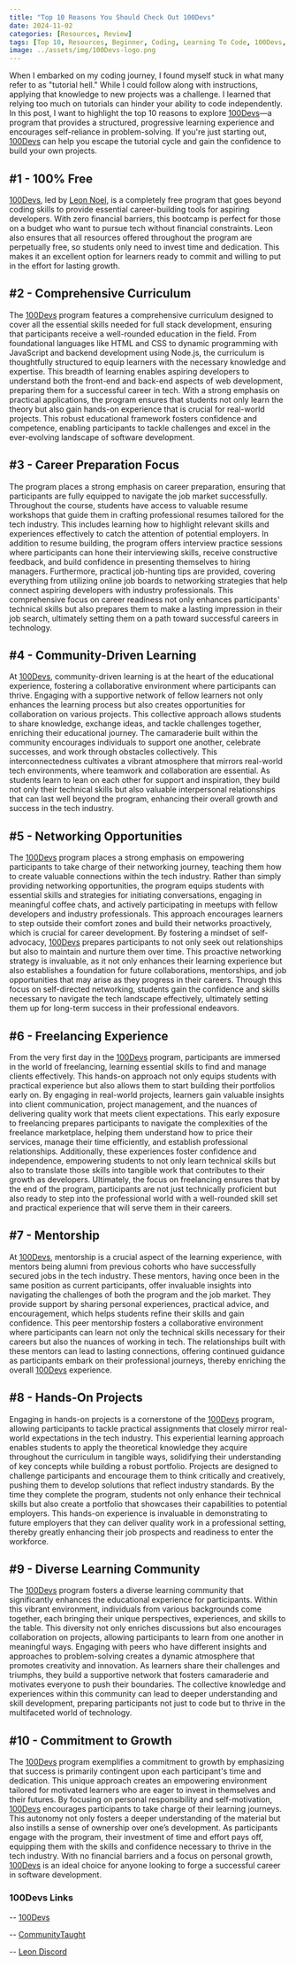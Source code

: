 ```yaml
---
title: "Top 10 Reasons You Should Check Out 100Devs"
date: 2024-11-02
categories: [Resources, Review]
tags: [Top 10, Resources, Beginner, Coding, Learning To Code, 100Devs, Bootcamp, Review]
image: ../assets/img/100Devs-logo.png
---
```


When I embarked on my coding journey, I found myself stuck in what many refer to as "tutorial hell." While I could follow along with instructions, applying that knowledge to new projects was a challenge. I learned that relying too much on tutorials can hinder your ability to code independently. In this post, I want to highlight the top 10 reasons to explore [100Devs](https://leonnoel.com/100devs/)—a program that provides a structured, progressive learning experience and encourages self-reliance in problem-solving. If you're just starting out, [100Devs](https://leonnoel.com/100devs/) can help you escape the tutorial cycle and gain the confidence to build your own projects.

## #1 - 100% Free
[100Devs](https://leonnoel.com/100devs/), led by [Leon Noel](https://x.com/leonnoel), is a completely free program that goes beyond coding skills to provide essential career-building tools for aspiring developers. With zero financial barriers, this bootcamp is perfect for those on a budget who want to pursue tech without financial constraints. Leon also ensures that all resources offered throughout the program are perpetually free, so students only need to invest time and dedication. This makes it an excellent option for learners ready to commit and willing to put in the effort for lasting growth.

## #2 - Comprehensive Curriculum
The [100Devs](https://leonnoel.com/100devs/) program features a comprehensive curriculum designed to cover all the essential skills needed for full stack development, ensuring that participants receive a well-rounded education in the field. From foundational languages like HTML and CSS to dynamic programming with JavaScript and backend development using Node.js, the curriculum is thoughtfully structured to equip learners with the necessary knowledge and expertise. This breadth of learning enables aspiring developers to understand both the front-end and back-end aspects of web development, preparing them for a successful career in tech. With a strong emphasis on practical applications, the program ensures that students not only learn the theory but also gain hands-on experience that is crucial for real-world projects. This robust educational framework fosters confidence and competence, enabling participants to tackle challenges and excel in the ever-evolving landscape of software development.

## #3 - Career Preparation Focus
The program places a strong emphasis on career preparation, ensuring that participants are fully equipped to navigate the job market successfully. Throughout the course, students have access to valuable resume workshops that guide them in crafting professional resumes tailored for the tech industry. This includes learning how to highlight relevant skills and experiences effectively to catch the attention of potential employers. In addition to resume building, the program offers interview practice sessions where participants can hone their interviewing skills, receive constructive feedback, and build confidence in presenting themselves to hiring managers. Furthermore, practical job-hunting tips are provided, covering everything from utilizing online job boards to networking strategies that help connect aspiring developers with industry professionals. This comprehensive focus on career readiness not only enhances participants' technical skills but also prepares them to make a lasting impression in their job search, ultimately setting them on a path toward successful careers in technology.


## #4 - Community-Driven Learning
At [100Devs](https://leonnoel.com/100devs/), community-driven learning is at the heart of the educational experience, fostering a collaborative environment where participants can thrive. Engaging with a supportive network of fellow learners not only enhances the learning process but also creates opportunities for collaboration on various projects. This collective approach allows students to share knowledge, exchange ideas, and tackle challenges together, enriching their educational journey. The camaraderie built within the community encourages individuals to support one another, celebrate successes, and work through obstacles collectively. This interconnectedness cultivates a vibrant atmosphere that mirrors real-world tech environments, where teamwork and collaboration are essential. As students learn to lean on each other for support and inspiration, they build not only their technical skills but also valuable interpersonal relationships that can last well beyond the program, enhancing their overall growth and success in the tech industry.

## #5 - Networking Opportunities
The [100Devs](https://leonnoel.com/100devs/) program places a strong emphasis on empowering participants to take charge of their networking journey, teaching them how to create valuable connections within the tech industry. Rather than simply providing networking opportunities, the program equips students with essential skills and strategies for initiating conversations, engaging in meaningful coffee chats, and actively participating in meetups with fellow developers and industry professionals. This approach encourages learners to step outside their comfort zones and build their networks proactively, which is crucial for career development. By fostering a mindset of self-advocacy, [100Devs](https://leonnoel.com/100devs/) prepares participants to not only seek out relationships but also to maintain and nurture them over time. This proactive networking strategy is invaluable, as it not only enhances their learning experience but also establishes a foundation for future collaborations, mentorships, and job opportunities that may arise as they progress in their careers. Through this focus on self-directed networking, students gain the confidence and skills necessary to navigate the tech landscape effectively, ultimately setting them up for long-term success in their professional endeavors.

## #6 - Freelancing Experience

From the very first day in the [100Devs](https://leonnoel.com/100devs/) program, participants are immersed in the world of freelancing, learning essential skills to find and manage clients effectively. This hands-on approach not only equips students with practical experience but also allows them to start building their portfolios early on. By engaging in real-world projects, learners gain valuable insights into client communication, project management, and the nuances of delivering quality work that meets client expectations. This early exposure to freelancing prepares participants to navigate the complexities of the freelance marketplace, helping them understand how to price their services, manage their time efficiently, and establish professional relationships. Additionally, these experiences foster confidence and independence, empowering students to not only learn technical skills but also to translate those skills into tangible work that contributes to their growth as developers. Ultimately, the focus on freelancing ensures that by the end of the program, participants are not just technically proficient but also ready to step into the professional world with a well-rounded skill set and practical experience that will serve them in their careers.

## #7 - Mentorship
At [100Devs](https://leonnoel.com/100devs/), mentorship is a crucial aspect of the learning experience, with mentors being alumni from previous cohorts who have successfully secured jobs in the tech industry. These mentors, having once been in the same position as current participants, offer invaluable insights into navigating the challenges of both the program and the job market. They provide support by sharing personal experiences, practical advice, and encouragement, which helps students refine their skills and gain confidence. This peer mentorship fosters a collaborative environment where participants can learn not only the technical skills necessary for their careers but also the nuances of working in tech. The relationships built with these mentors can lead to lasting connections, offering continued guidance as participants embark on their professional journeys, thereby enriching the overall [100Devs](https://leonnoel.com/100devs/) experience.

## #8 - Hands-On Projects
Engaging in hands-on projects is a cornerstone of the [100Devs](https://leonnoel.com/100devs/) program, allowing participants to tackle practical assignments that closely mirror real-world expectations in the tech industry. This experiential learning approach enables students to apply the theoretical knowledge they acquire throughout the curriculum in tangible ways, solidifying their understanding of key concepts while building a robust portfolio. Projects are designed to challenge participants and encourage them to think critically and creatively, pushing them to develop solutions that reflect industry standards. By the time they complete the program, students not only enhance their technical skills but also create a portfolio that showcases their capabilities to potential employers. This hands-on experience is invaluable in demonstrating to future employers that they can deliver quality work in a professional setting, thereby greatly enhancing their job prospects and readiness to enter the workforce.

## #9 - Diverse Learning Community
The [100Devs](https://leonnoel.com/100devs/) program fosters a diverse learning community that significantly enhances the educational experience for participants. Within this vibrant environment, individuals from various backgrounds come together, each bringing their unique perspectives, experiences, and skills to the table. This diversity not only enriches discussions but also encourages collaboration on projects, allowing participants to learn from one another in meaningful ways. Engaging with peers who have different insights and approaches to problem-solving creates a dynamic atmosphere that promotes creativity and innovation. As learners share their challenges and triumphs, they build a supportive network that fosters camaraderie and motivates everyone to push their boundaries. The collective knowledge and experiences within this community can lead to deeper understanding and skill development, preparing participants not just to code but to thrive in the multifaceted world of technology.

## #10 - Commitment to Growth
The [100Devs](https://leonnoel.com/100devs/) program exemplifies a commitment to growth by emphasizing that success is primarily contingent upon each participant's time and dedication. This unique approach creates an empowering environment tailored for motivated learners who are eager to invest in themselves and their futures. By focusing on personal responsibility and self-motivation, [100Devs](https://leonnoel.com/100devs/) encourages participants to take charge of their learning journeys. This autonomy not only fosters a deeper understanding of the material but also instills a sense of ownership over one’s development. As participants engage with the program, their investment of time and effort pays off, equipping them with the skills and confidence necessary to thrive in the tech industry. With no financial barriers and a focus on personal growth, [100Devs](https://leonnoel.com/100devs/) is an ideal choice for anyone looking to forge a successful career in software development.


### 100Devs Links
-- [100Devs](https://leonnoel.com/100devs/)

-- [CommunityTaught](https://communitytaught.org/)

-- [Leon Discord](https://leonnoel.com/discord)